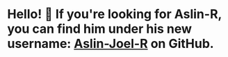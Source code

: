 # Hello! 👋 If you're looking for Aslin-R, you can find him under his new username: <a href="https://github.com/aslin-joel-r">Aslin-Joel-R</a> on GitHub. 

